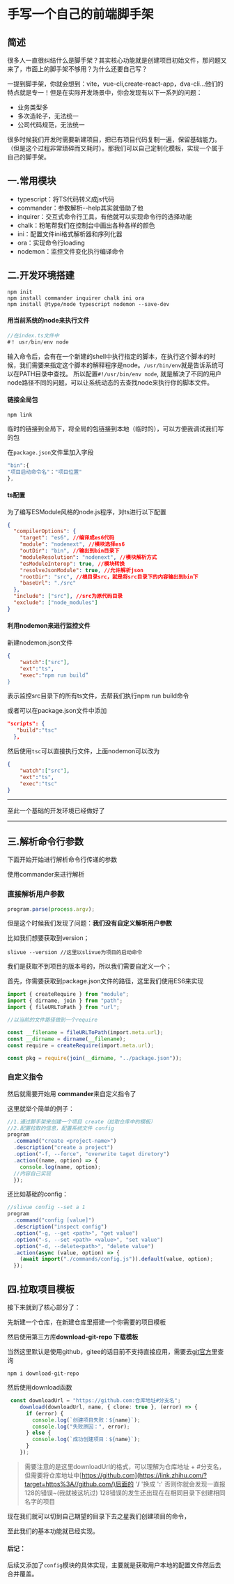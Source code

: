 # 手写一个自己的前端脚手架

## 简述

很多人一直很纠结什么是脚手架？其实核心功能就是创建项目初始文件，那问题又来了，市面上的脚手架不够用？为什么还要自己写？

一提到脚手架，你就会想到：vite，vue-cli,create-react-app，dva-cli...他们的特点就是专一！但是在实际开发场景中，你会发现有以下一系列的问题：

- 业务类型多
- 多次造轮子，无法统一
- 公司代码规范，无法统一

很多时候我们开发时需要新建项目，把已有项目代码复制一遍，保留基础能力。（但是这个过程非常琐碎而又耗时）。那我们可以自己定制化模板，实现一个属于自己的脚手架。

## 一.常用模块

- typescript：将TS代码转义成js代码
- commander：参数解析--help其实就借助了他
- inquirer：交互式命令行工具，有他就可以实现命令行的选择功能
- chalk：粉笔帮我们在控制台中画出各种各样的颜色
- ini：配置文件ini格式解析器和序列化器
- ora：实现命令行loading
- nodemon：监控文件变化执行编译命令

## 二.开发环境搭建

```
npm init
npm install commander inquirer chalk ini ora
npm install @type/node typescript nodemon --save-dev
```

#### 用当前系统的node来执行文件

```js
//在index.ts文件中
#！ usr/bin/env node
```

输入命令后，会有在一个新建的shell中执行指定的脚本，在执行这个脚本的时候，我们需要来指定这个脚本的解释程序是node。`/usr/bin/env`就是告诉系统可以在PATH目录中查找。 所以配置`#!/usr/bin/env node`, 就是解决了不同的用户node路径不同的问题，可以让系统动态的去查找node来执行你的脚本文件。

#### 链接全局包

`npm link`

临时的链接到全局下，将全局的包链接到本地（临时的），可以方便我调试我们写的包

在`package.json`文件里加入字段

```js
"bin":{
"项目启动命令名"："项目位置"
},
```

#### ts配置

为了编写ESModule风格的node.js程序，对ts进行以下配置

```json
{
  "compilerOptions": {
    "target": "es6", //编译成es6代码
    "module": "nodenext", //模块选择es6
    "outDir": "bin", //输出到bin目录下
    "moduleResolution": "nodenext", //模块解析方式
    "esModuleInterop": true, //模块转换
    "resolveJsonModule": true, //允许解析json
    "rootDir": "src", //根目录src，就是将src目录下的内容输出到bin下
    "baseUrl": "./src"
  },
  "include": ["src"], //src为原代码目录
  "exclude": ["node_modules"]
}

```

#### 利用nodemon来进行监控文件

新建nodemon.json文件

```json
{
    "watch":["src"],
    "ext":"ts",
    "exec":"npm run build”
}
```

表示监控src目录下的所有ts文件，去帮我们执行npm run build命令

或者可以在package.json文件中添加

```json
"scripts": {
   "build":"tsc"
  },
```

然后使用`tsc`可以直接执行文件，上面nodemon可以改为

```json
{
    "watch":["src"],
    "ext":"ts",
    "exec":"tsc"
}
```

------

至此一个基础的开发环境已经做好了

------

## 三.解析命令行参数

下面开始开始进行解析命令行传递的参数

使用commander来进行解析

### 直接解析用户参数

```ts
program.parse(process.argv);
```

但是这个时候我们发现了问题：**我们没有自定义解析用户参数**

比如我们想要获取到version；

```
slivue --version //这里以slivue为项目的启动命令
```

我们是获取不到项目的版本号的，所以我们需要自定义一个；

首先，你需要获取到package.json文件的路径，这里我们使用ES6来实现

```ts
import { createRequire } from "module";
import { dirname, join } from "path";
import { fileURLToPath } from "url";

//以当前的文件路径做到一个require

const __filename = fileURLToPath(import.meta.url);
const __dirname = dirname(__filename);
const require = createRequire(import.meta.url);

const pkg = require(join(__dirname, "../package.json"));
```

### 自定义指令

然后就需要开始用 **commander**来自定义指令了

这里就举个简单的例子：

```ts
//1.通过脚手架来创建一个项目 create（拉取仓库中的模板）
//2.配置拉取的信息，配置系统文件 config
program
  .command("create <project-name>")
  .description("create a project")
  .option("-f, --force", "overwrite taget diretory")
  .action((name, option) => {
    console.log(name, option);
  //内容自己实现
  });
```

还比如基础的config：

```ts
//slivue config --set a 1
program
  .command("config [value]")
  .description("inspect config")
  .option("-g, --get <path>", "get value")
  .option("-s, --set <path> <value>", "set value")
  .option("-d, --delete<path>", "delete value")
  .action(async (value, option) => {
    (await import("./commands/config.js")).default(value, option);
  });
```

## 四.拉取项目模板

接下来就到了核心部分了：

先新建一个仓库，在新建仓库里搭建一个你需要的项目模板

然后使用第三方库**download-git-repo 下载模板**

当然这里默认是使用github，gitee的话目前不支持直接应用，需要去[git官方](https://gitee.com/api/v5/swagger#/getV5ReposOwnerRepoStargazers?ex=no)里查询 

```
npm i download-git-repo
```

然后使用download函数

```ts
 const downloadUrl = "https://github.com:仓库地址#分支名";
    download(downloadUrl, name, { clone: true }, (error) => {
      if (error) {
        console.log(`创建项目失败：${name}`);
        console.log("失败原因：", error);
      } else {
        console.log(`成功创建项目：${name}`);
      }
    });
```

> 需要注意的是这里downloadUrl的格式，可以理解为仓库地址 + #分支名，但需要将仓库地址中[https://github.com](https://link.zhihu.com/?target=https%3A//github.com/)后面的 '**/** '换成 '**:**' 否则你就会发现一直报128的错误~(我就被这坑过) 128错误的发生还出现在在相同目录下创建相同名字的项目

现在我们就可以切到自己期望的目录下去之星我们创建项目的命令，

至此我们的基本功能就已经实现。

#### 后记：

后续又添加了`config`模块的具体实现，主要就是获取用户本地的配置文件然后去合并覆盖。